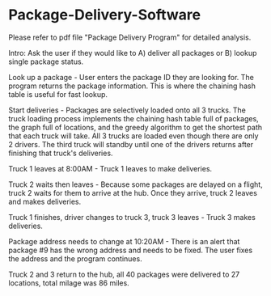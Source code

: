 # Package-Delivery-Software

Please refer to pdf file "Package Delivery Program" for detailed analysis.

Intro: Ask the user if they would like to A) deliver all packages or B) lookup single package status.

Look up a package - User enters the package ID they are looking for. The program returns the package information. This is where the chaining hash table is useful for fast lookup.

Start deliveries - Packages are selectively loaded onto all 3 trucks. The truck loading process implements the chaining hash table full of packages, the graph full of locations, and the greedy algorithm to get the shortest path that each truck will take. All 3 trucks are loaded even though there are only 2 drivers. The third truck will standby until one of the drivers returns after finishing that truck's deliveries.

Truck 1 leaves at 8:00AM - Truck 1 leaves to make deliveries.

Truck 2 waits then leaves - Because some packages are delayed on a flight, truck 2 waits for them to arrive at the hub. Once they arrive, truck 2 leaves and makes deliveries.

Truck 1 finishes, driver changes to truck 3, truck 3 leaves - Truck 3 makes deliveries.

Package address needs to change at 10:20AM - There is an alert that package #9 has the wrong address and needs to be fixed. The user fixes the address and the program continues.

Truck 2 and 3 return to the hub, all 40 packages were delivered to 27 locations, total milage was 86 miles.
